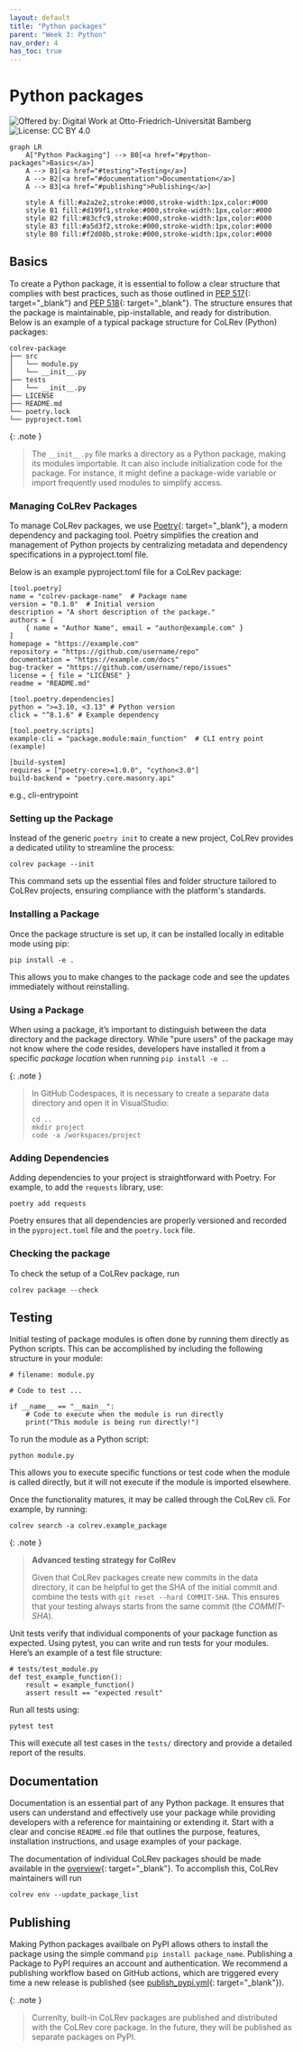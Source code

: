```yaml
---
layout: default
title: "Python packages"
parent: "Week 3: Python"
nav_order: 4
has_toc: true
---
```


# Python packages

![Offered by: Digital Work at Otto-Friedrich-Universität Bamberg](https://img.shields.io/badge/Offered%20by-%20Digital%20Work%20(Otto--Friedrich--Universit%C3%A4t%20Bamberg)-blue)
![License: CC BY 4.0](https://img.shields.io/badge/License-CC%20BY%204.0-green.svg)

```mermaid
graph LR
    A["Python Packaging"] --> B0[<a href="#python-packages">Basics</a>] 
    A --> B1[<a href="#testing">Testing</a>]
    A --> B2[<a href="#documentation">Documentation</a>]
    A --> B3[<a href="#publishing">Publishing</a>]

    style A fill:#a2a2e2,stroke:#000,stroke-width:1px,color:#000
    style B1 fill:#d199f1,stroke:#000,stroke-width:1px,color:#000
    style B2 fill:#83cfc9,stroke:#000,stroke-width:1px,color:#000
    style B3 fill:#a5d3f2,stroke:#000,stroke-width:1px,color:#000
    style B0 fill:#f2d08b,stroke:#000,stroke-width:1px,color:#000
```

## Basics

To create a Python package, it is essential to follow a clear structure that complies with best practices, such as those outlined in [PEP 517](https://peps.python.org/pep-0517/){: target="_blank"} and [PEP 518](https://peps.python.org/pep-0518/){: target="_blank"}.
The structure ensures that the package is maintainable, pip-installable, and ready for distribution.
Below is an example of a typical package structure for CoLRev (Python) packages:

```
colrev-package
├── src
│   └── module.py
│   └── __init__.py
├── tests
│   └── __init__.py
├── LICENSE
├── README.md
└── poetry.lock
└── pyproject.toml
```

{: .note }
> The `__init__.py` file marks a directory as a Python package, making its modules importable.
> It can also include initialization code for the package.
> For instance, it might define a package-wide variable or import frequently used modules to simplify access.

### Managing CoLRev Packages

To manage CoLRev packages, we use [Poetry](https://python-poetry.org/){: target="_blank"}, a modern dependency and packaging tool.
Poetry simplifies the creation and management of Python projects by centralizing metadata and dependency specifications in a pyproject.toml file.

Below is an example pyproject.toml file for a CoLRev package:

```
[tool.poetry]
name = "colrev-package-name"  # Package name
version = "0.1.0"  # Initial version
description = "A short description of the package."
authors = [
    { name = "Author Name", email = "author@example.com" }
]
homepage = "https://example.com"
repository = "https://github.com/username/repo"
documentation = "https://example.com/docs"
bug-tracker = "https://github.com/username/repo/issues"
license = { file = "LICENSE" }
readme = "README.md"

[tool.poetry.dependencies]
python = ">=3.10, <3.13" # Python version
click = "^8.1.6" # Example dependency

[tool.poetry.scripts]
example-cli = "package.module:main_function"  # CLI entry point (example)

[build-system]
requires = ["poetry-core>=1.0.0", "cython<3.0"]
build-backend = "poetry.core.masonry.api"
```

e.g., cli-entrypoint

### Setting up the Package

Instead of the generic `poetry init` to create a new project, CoLRev provides a dedicated utility to streamline the process:

```
colrev package --init
```

This command sets up the essential files and folder structure tailored to CoLRev projects, ensuring compliance with the platform's standards.

### Installing a Package

Once the package structure is set up, it can be installed locally in editable mode using pip:

```
pip install -e .
```

This allows you to make changes to the package code and see the updates immediately without reinstalling.

### Using a Package

When using a package, it’s important to distinguish between the data directory and the package directory.
While "pure users" of the package may not know where the code resides, developers have installed it from a specific *package location* when running `pip install -e .`.

{: .note }
> In GitHub Codespaces, it is necessary to create a separate data directory and open it in VisualStudio:
> 
> ```
> cd ..
> mkdir project
> code -a /workspaces/project
> ```

### Adding Dependencies

Adding dependencies to your project is straightforward with Poetry. For example, to add the `requests` library, use:

```
poetry add requests
```

Poetry ensures that all dependencies are properly versioned and recorded in the `pyproject.toml` file and the `poetry.lock` file.

### Checking the package

To check the setup of a CoLRev package, run

```
colrev package --check
```

## Testing

Initial testing of package modules is often done by running them directly as Python scripts.
This can be accomplished by including the following structure in your module:

```
# filename: module.py

# Code to test ...

if __name__ == "__main__":
    # Code to execute when the module is run directly
    print("This module is being run directly!")
```

To run the module as a Python script:

```
python module.py
```

This allows you to execute specific functions or test code when the module is called directly, but it will not execute if the module is imported elsewhere.

Once the functionality matures, it may be called through the CoLRev cli. For example, by running:

```
colrev search -a colrev.example_package
```

{: .note }
> **Advanced testing strategy for ColRev**
> 
> Given that CoLRev packages create new commits in the data directory, it can be helpful to get the SHA of the initial commit and combine the tests with `git reset --hard COMMIT-SHA`.
> This ensures that your testing always starts from the same commit (the *COMMIT-SHA*).

Unit tests verify that individual components of your package function as expected.
Using pytest, you can write and run tests for your modules. Here’s an example of a test file structure:

```
# tests/test_module.py
def test_example_function():
    result = example_function()
    assert result == "expected result"
```

Run all tests using:

```
pytest test
```

This will execute all test cases in the `tests/` directory and provide a detailed report of the results.

## Documentation

Documentation is an essential part of any Python package.
It ensures that users can understand and effectively use your package while providing developers with a reference for maintaining or extending it.
Start with a clear and concise `README.md` file that outlines the purpose, features, installation instructions, and usage examples of your package. 

The documentation of individual CoLRev packages should be made available in the [overview](https://colrev-environment.github.io/colrev/manual/packages.html){: target="_blank"}.
To accomplish this, CoLRev maintainers will run

```
colrev env --update_package_list
```

## Publishing

Making Python packages availbale on PyPI allows others to install the package using the simple command `pip install package_name`.
Publishing a Package to PyPI requires an account and authentication.
We recommend a publishing workflow based on GitHub actions, which are triggered every time a new release is published (see [publish_pypi.yml](https://github.com/CoLRev-Environment/colrev/blob/main/.github/workflows/publish_pypi.yml){: target="_blank"}).

{: .note }
> Currenlty, built-in CoLRev packages are published and distributed with the CoLRev core package.
> In the future, they will be published as separate packages on PyPI.

<!-- https://hatch.pypa.io/latest/intro/#setup -->
